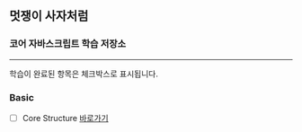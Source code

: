 ## 멋쟁이 사자처럼

### 코어 자바스크립트 학습 저장소

---

학습이 완료된 항목은 체크박스로 표시됩니다.

### Basic

- [ ] Core Structure [바로가기](https://www.naver.com)
